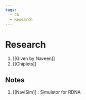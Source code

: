 ```yaml
---
tags:
  - CA
  - Research
---
```


# Research

1. [[Given by Naveen]]  
2. [[Chiplets]]

## Notes

1. [[NaviSim]] : Simulator for RDNA
